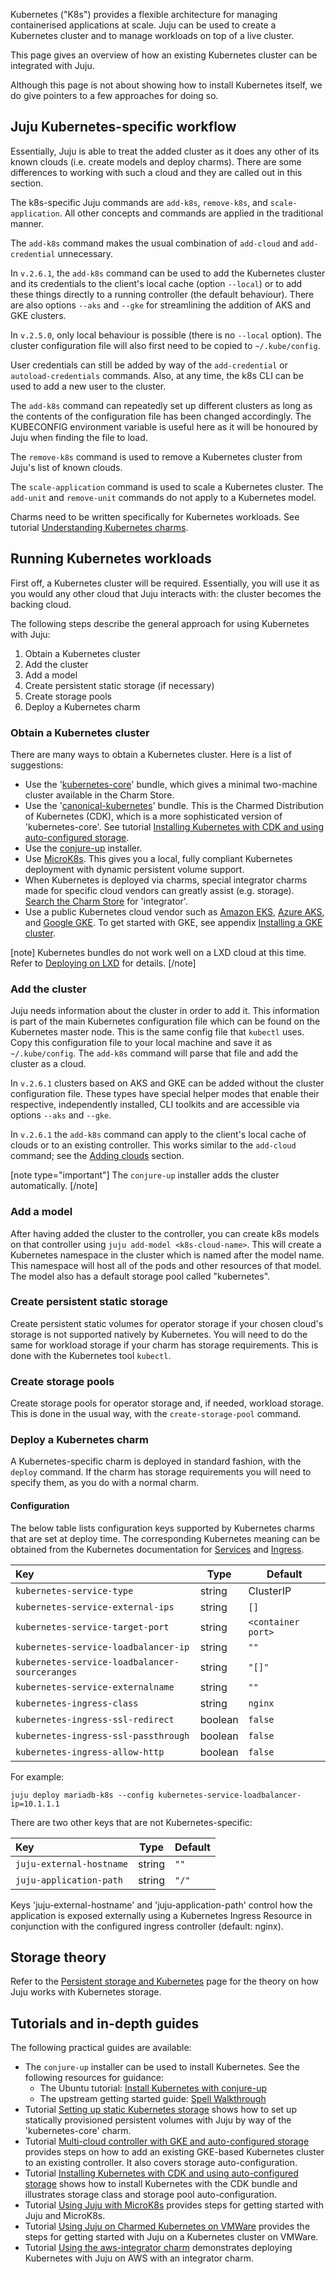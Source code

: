 <!--
Todo:
- Should eventually link to k8s-charm developer documentation
- Add architectural overview/diagram
- Consider manually adding a cluster via `add-cloud` and `add-credential`
- Write tutorial on building a cluster using GCE with gcp-integrator
- Write tutorial on building a cluster using AKS
-->

Kubernetes ("K8s") provides a flexible architecture for managing containerised applications at scale. Juju can be used to create a Kubernetes cluster and to manage workloads on top of a live cluster.

This page gives an overview of how an existing Kubernetes cluster can be integrated with Juju. 

Although this page is not about showing how to install Kubernetes itself, we do give pointers to a few approaches for doing so.

<h2 id="heading--juju-kubernetes-specific-workflow">Juju Kubernetes-specific workflow</h2>

Essentially, Juju is able to treat the added cluster as it does any other of its known clouds (i.e. create models and deploy charms). There are some differences to working with such a cloud and they are called out in this section.

The k8s-specific Juju commands are `add-k8s`, `remove-k8s`, and `scale-application`. All other concepts and commands are applied in the traditional manner.

The `add-k8s` command makes the usual combination of `add-cloud` and `add-credential` unnecessary.

In `v.2.6.1`, the `add-k8s` command can be used to add the Kubernetes cluster and its credentials to the client's local cache (option `--local`) or to add these things directly to a running controller (the default behaviour). There are also options `--aks` and `--gke` for streamlining the addition of AKS and GKE clusters. 

In `v.2.5.0`, only local behaviour is possible (there is no `--local` option). The cluster configuration file will also first need to be copied to `~/.kube/config`.

User credentials can still be added by way of the `add-credential` or `autoload-credentials` commands. Also, at any time, the k8s CLI can be used to add a new user to the cluster.

The `add-k8s` command can repeatedly set up different clusters as long as the contents of the configuration file has been changed accordingly. The KUBECONFIG environment variable is useful here as it will be honoured by Juju when finding the file to load.

The `remove-k8s` command is used to remove a Kubernetes cluster from Juju's list of known clouds.

The `scale-application` command is used to scale a Kubernetes cluster. The `add-unit` and `remove-unit` commands do not apply to a Kubernetes model.

Charms need to be written specifically for Kubernetes workloads. See tutorial [Understanding Kubernetes charms](/t/understanding-kubernetes-charms-tutorial/1263).

<h2 id="heading--running-kubernetes-workloads">Running Kubernetes workloads</h2>

First off, a Kubernetes cluster will be required. Essentially, you will use it as you would any other cloud that Juju interacts with: the cluster becomes the backing cloud.

The following steps describe the general approach for using Kubernetes with Juju:

1. Obtain a Kubernetes cluster
1. Add the cluster
1. Add a model
1. Create persistent static storage (if necessary)
1. Create storage pools
1. Deploy a Kubernetes charm

<h3 id="heading--obtain-a-kubernetes-cluster">Obtain a Kubernetes cluster</h3>

There are many ways to obtain a Kubernetes cluster. Here is a list of suggestions:

- Use the '[kubernetes-core](https://jujucharms.com/kubernetes-core/)' bundle, which gives a minimal two-machine cluster available in the Charm Store.
- Use the '[canonical-kubernetes](https://jujucharms.com/canonical-kubernetes/)' bundle. This is the Charmed Distribution of Kubernetes (CDK), which is a more sophisticated version of 'kubernetes-core'. See tutorial [Installing Kubernetes with CDK and using auto-configured storage](/t/tutorial-installing-kubernetes-with-cdk-and-using-auto-configured-storage/1469).
- Use the [conjure-up](https://conjure-up.io/) installer.
- Use [MicroK8s](https://microk8s.io). This gives you a local, fully compliant Kubernetes deployment with dynamic persistent volume support.
- When Kubernetes is deployed via charms, special integrator charms made for specific cloud vendors can greatly assist (e.g. storage). [Search the Charm Store](https://jujucharms.com/q/integrator) for 'integrator'.
- Use a public Kubernetes cloud vendor such as [Amazon EKS](https://aws.amazon.com/eks/), [Azure AKS](https://azure.microsoft.com/en-us/services/kubernetes-service/), and [Google GKE](https://cloud.google.com/kubernetes-engine/). To get started with GKE, see appendix [Installing a GKE cluster](/t/appendix-installing-a-gke-cluster/1448).

[note]
Kubernetes bundles do not work well on a LXD cloud at this time. Refer to [Deploying on LXD](https://github.com/juju-solutions/bundle-canonical-kubernetes/wiki/Deploying-on-LXD) for details.
[/note]

<h3 id="heading--add-the-cluster">Add the cluster</h3>

Juju needs information about the cluster in order to add it. This information is part of the main Kubernetes configuration file which can be found on the Kubernetes master node. This is the same config file that `kubectl` uses. Copy this configuration file to your local machine and save it as `~/.kube/config`. The `add-k8s` command will parse that file and add the cluster as a cloud.

In `v.2.6.1` clusters based on AKS and GKE can be added without the cluster configuration file. These types have special helper modes that enable their respective, independently installed, CLI toolkits and are accessible via options `--aks` and `--gke`.

In `v.2.6.1` the `add-k8s` command can apply to the client's local cache of clouds or to an existing controller. This works similar to the `add-cloud` command; see the [Adding clouds](/t/clouds/1100#heading--adding-clouds) section.

[note type="important"]
The `conjure-up` installer adds the cluster automatically.
[/note]

<h3 id="heading--add-a-model">Add a model</h3>

After having added the cluster to the controller, you can create k8s models on that controller using `juju add-model <k8s-cloud-name>`. This will create a Kubernetes namespace in the cluster which is named after the model name. This namespace will host all of the pods and other resources of that model. The model also has a default storage pool called "kubernetes".

<h3 id="heading--create-persistent-static-storage">Create persistent static storage</h3>

Create persistent static volumes for operator storage if your chosen cloud's storage is not supported natively by Kubernetes. You will need to do the same for workload storage if your charm has storage requirements. This is done with the Kubernetes tool `kubectl`.

<h3 id="heading--create-storage-pools">Create storage pools</h3>

Create storage pools for operator storage and, if needed, workload storage. This is done in the usual way, with the `create-storage-pool` command.

<h3 id="heading--deploy-a-kubernetes-charm">Deploy a Kubernetes charm</h3>

A Kubernetes-specific charm is deployed in standard fashion, with the `deploy` command. If the charm has storage requirements you will need to specify them, as you do with a normal charm.

<h4 id="heading--configuration">Configuration</h4>

The below table lists configuration keys supported by Kubernetes charms that are set at deploy time. The corresponding Kubernetes meaning can be obtained from the Kubernetes documentation for [Services](https://kubernetes.io/docs/concepts/services-networking/service/) and [Ingress](https://kubernetes.io/docs/concepts/services-networking/ingress/).

| Key                                                       | Type    | Default          |
|:-----------------------------------------------|---------|------------------|
| `kubernetes-service-type`                      | string  | ClusterIP        | 
| `kubernetes-service-external-ips`              | string  | `[]`             |  
| `kubernetes-service-target-port`               | string  | `<container port>` |         
| `kubernetes-service-loadbalancer-ip`           | string  | `""`               |         
| `kubernetes-service-loadbalancer-sourceranges` | string  | `"[]"`             |
| `kubernetes-service-externalname`              | string  | `""`               |
| `kubernetes-ingress-class`                     | string  | `nginx`            |
| `kubernetes-ingress-ssl-redirect`              | boolean | `false`            |
| `kubernetes-ingress-ssl-passthrough`           | boolean | `false`            ||
| `kubernetes-ingress-allow-http`                | boolean | `false`            |

For example:

``` text
juju deploy mariadb-k8s --config kubernetes-service-loadbalancer-ip=10.1.1.1
```

There are two other keys that are not Kubernetes-specific:

<!--
TODO

Add valid values and comments

| Key                      | Type   | Default | Valid values | Comments |
|:-------------------------|--------|---------|--------------|:---------|
| `juju-external-hostname` | string | ""      |              |          |
| `juju-application-path`  | string | "/"     |              |          |
-->

| Key                      | Type   | Default | 
|:-------------------------|--------|---------|
| `juju-external-hostname` | string | `""`      |
| `juju-application-path`  | string | `"/"`     |

Keys 'juju-external-hostname' and 'juju-application-path' control how the application is exposed externally using a Kubernetes Ingress Resource in conjunction with the configured ingress controller (default: nginx).

<h2 id="heading--storage-theory-and-practical-guides">Storage theory</h2>

Refer to the  [Persistent storage and Kubernetes](/t/persistent-storage-and-kubernetes/1078) page for the theory on how Juju works with Kubernetes storage.

## Tutorials and in-depth guides 

The following practical guides are available:

- The `conjure-up` installer can be used to install Kubernetes. See the following resources for guidance:
   - The Ubuntu tutorial: [Install Kubernetes with conjure-up](https://tutorials.ubuntu.com/tutorial/install-kubernetes-with-conjure-up#0)
   - The upstream getting started guide: [Spell Walkthrough](https://docs.conjure-up.io/stable/en/walkthrough)
- Tutorial [Setting up static Kubernetes storage](/t/setting-up-static-kubernetes-storage-tutorial/1193) shows how to set up statically provisioned persistent volumes with Juju by way of the 'kubernetes-core' charm.
- Tutorial [Multi-cloud controller with GKE and auto-configured storage](/t/tutorial-multi-cloud-controller-with-gke-and-auto-configured-storage/1465) provides steps on how to add an existing GKE-based Kubernetes cluster to an existing controller. It also covers storage auto-configuration.
- Tutorial [Installing Kubernetes with CDK and using auto-configured storage](/t/tutorial-installing-kubernetes-with-cdk-and-using-auto-configured-storage/1469) shows how to install Kubernetes with the CDK bundle and illustrates storage class and storage pool auto-configuration.
- Tutorial [Using Juju with MicroK8s](/t/using-juju-with-microk8s-tutorial/1194) provides steps for getting started with Juju and MicroK8s.
- Tutorial [Using Juju on Charmed Kubernetes on VMWare](/t/tutorial-using-juju-on-kubernetes-on-vmware/1376) provides the steps for getting started with Juju on a Kubernetes cluster on VMWare.
- Tutorial [Using the aws-integrator charm](/t/using-the-aws-integrator-charm-tutorial/1192) demonstrates deploying Kubernetes with Juju on AWS with an integrator charm.
